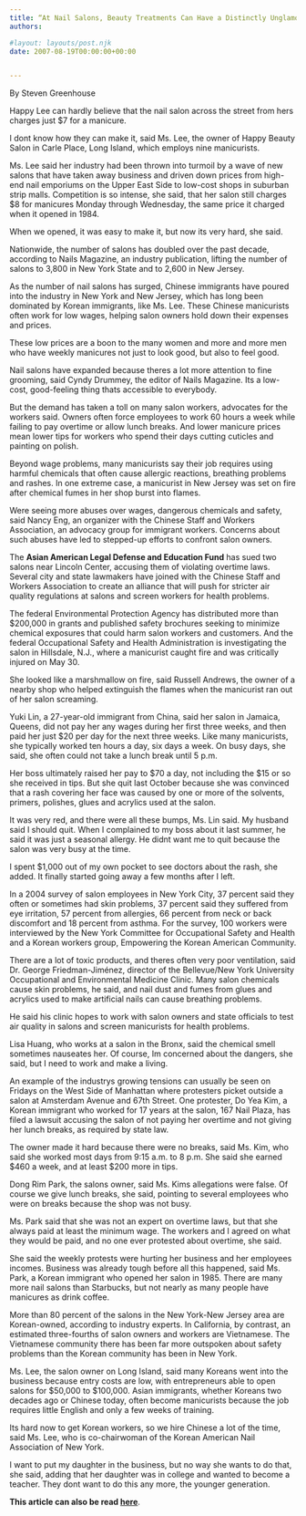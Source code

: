 ```yaml
---
title: “At Nail Salons, Beauty Treatments Can Have a Distinctly Unglamorous Side” – New York Times
authors: 

#layout: layouts/post.njk
date: 2007-08-19T00:00:00+00:00


---
```


By Steven Greenhouse

Happy Lee can hardly believe that the nail salon across the street from hers charges just $7 for a manicure.

I dont know how they can make it, said Ms. Lee, the owner of Happy Beauty Salon in Carle Place, Long Island, which employs nine manicurists.

Ms. Lee said her industry had been thrown into turmoil by a wave of new salons that have taken away business and driven down prices from high-end nail emporiums on the Upper East Side to low-cost shops in suburban strip malls. Competition is so intense, she said, that her salon still charges $8 for manicures Monday through Wednesday, the same price it charged when it opened in 1984.

When we opened, it was easy to make it, but now its very hard, she said.

Nationwide, the number of salons has doubled over the past decade, according to Nails Magazine, an industry publication, lifting the number of salons to 3,800 in New York State and to 2,600 in New Jersey.

As the number of nail salons has surged, Chinese immigrants have poured into the industry in New York and New Jersey, which has long been dominated by Korean immigrants, like Ms. Lee. These Chinese manicurists often work for low wages, helping salon owners hold down their expenses and prices.

These low prices are a boon to the many women and more and more men who have weekly manicures not just to look good, but also to feel good.

Nail salons have expanded because theres a lot more attention to fine grooming, said Cyndy Drummey, the editor of Nails Magazine. Its a low-cost, good-feeling thing thats accessible to everybody.

But the demand has taken a toll on many salon workers, advocates for the workers said. Owners often force employees to work 60 hours a week while failing to pay overtime or allow lunch breaks. And lower manicure prices mean lower tips for workers who spend their days cutting cuticles and painting on polish.

Beyond wage problems, many manicurists say their job requires using harmful chemicals that often cause allergic reactions, breathing problems and rashes. In one extreme case, a manicurist in New Jersey was set on fire after chemical fumes in her shop burst into flames.

Were seeing more abuses over wages, dangerous chemicals and safety, said Nancy Eng, an organizer with the Chinese Staff and Workers Association, an advocacy group for immigrant workers. Concerns about such abuses have led to stepped-up efforts to confront salon owners.

The **Asian American Legal Defense and Education Fund** has sued two salons near Lincoln Center, accusing them of violating overtime laws. Several city and state lawmakers have joined with the Chinese Staff and Workers Association to create an alliance that will push for stricter air quality regulations at salons and screen workers for health problems.

The federal Environmental Protection Agency has distributed more than $200,000 in grants and published safety brochures seeking to minimize chemical exposures that could harm salon workers and customers. And the federal Occupational Safety and Health Administration is investigating the salon in Hillsdale, N.J., where a manicurist caught fire and was critically injured on May 30.

She looked like a marshmallow on fire, said Russell Andrews, the owner of a nearby shop who helped extinguish the flames when the manicurist ran out of her salon screaming.

Yuki Lin, a 27-year-old immigrant from China, said her salon in Jamaica, Queens, did not pay her any wages during her first three weeks, and then paid her just $20 per day for the next three weeks. Like many manicurists, she typically worked ten hours a day, six days a week. On busy days, she said, she often could not take a lunch break until 5 p.m.

Her boss ultimately raised her pay to $70 a day, not including the $15 or so she received in tips. But she quit last October because she was convinced that a rash covering her face was caused by one or more of the solvents, primers, polishes, glues and acrylics used at the salon.

It was very red, and there were all these bumps, Ms. Lin said. My husband said I should quit. When I complained to my boss about it last summer, he said it was just a seasonal allergy. He didnt want me to quit because the salon was very busy at the time.

I spent $1,000 out of my own pocket to see doctors about the rash, she added. It finally started going away a few months after I left.

In a 2004 survey of salon employees in New York City, 37 percent said they often or sometimes had skin problems, 37 percent said they suffered from eye irritation, 57 percent from allergies, 66 percent from neck or back discomfort and 18 percent from asthma. For the survey, 100 workers were interviewed by the New York Committee for Occupational Safety and Health and a Korean workers group, Empowering the Korean American Community.

There are a lot of toxic products, and theres often very poor ventilation, said Dr. George Friedman-Jiménez, director of the Bellevue/New York University Occupational and Environmental Medicine Clinic. Many salon chemicals cause skin problems, he said, and nail dust and fumes from glues and acrylics used to make artificial nails can cause breathing problems.

He said his clinic hopes to work with salon owners and state officials to test air quality in salons and screen manicurists for health problems.

Lisa Huang, who works at a salon in the Bronx, said the chemical smell sometimes nauseates her. Of course, Im concerned about the dangers, she said, but I need to work and make a living.

An example of the industrys growing tensions can usually be seen on Fridays on the West Side of Manhattan where protesters picket outside a salon at Amsterdam Avenue and 67th Street. One protester, Do Yea Kim, a Korean immigrant who worked for 17 years at the salon, 167 Nail Plaza, has filed a lawsuit accusing the salon of not paying her overtime and not giving her lunch breaks, as required by state law.

The owner made it hard because there were no breaks, said Ms. Kim, who said she worked most days from 9:15 a.m. to 8 p.m. She said she earned $460 a week, and at least $200 more in tips.

Dong Rim Park, the salons owner, said Ms. Kims allegations were false. Of course we give lunch breaks, she said, pointing to several employees who were on breaks because the shop was not busy.

Ms. Park said that she was not an expert on overtime laws, but that she always paid at least the minimum wage. The workers and I agreed on what they would be paid, and no one ever protested about overtime, she said.

She said the weekly protests were hurting her business and her employees incomes. Business was already tough before all this happened, said Ms. Park, a Korean immigrant who opened her salon in 1985. There are many more nail salons than Starbucks, but not nearly as many people have manicures as drink coffee.

More than 80 percent of the salons in the New York-New Jersey area are Korean-owned, according to industry experts. In California, by contrast, an estimated three-fourths of salon owners and workers are Vietnamese. The Vietnamese community there has been far more outspoken about safety problems than the Korean community has been in New York.

Ms. Lee, the salon owner on Long Island, said many Koreans went into the business because entry costs are low, with entrepreneurs able to open salons for $50,000 to $100,000. Asian immigrants, whether Koreans two decades ago or Chinese today, often become manicurists because the job requires little English and only a few weeks of training.

Its hard now to get Korean workers, so we hire Chinese a lot of the time, said Ms. Lee, who is co-chairwoman of the Korean American Nail Association of New York.

I want to put my daughter in the business, but no way she wants to do that, she said, adding that her daughter was in college and wanted to become a teacher. They dont want to do this any more, the younger generation.

**This article can also be read [here][1]**.

[1]: https://www.nytimes.com/2007/08/19/nyregion/19nails.html
